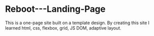 # Reboot---Landing-Page
This is a one-page site built on a template design. By creating this site I learned html, css, flexbox, grid, JS DOM, adaptive layout. 
